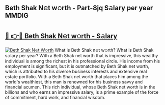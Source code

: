 ## Beth Shak N𝚎t w𝚘rth - Part-8jq S𝚊lary per year MMDlG

# <h2><a href="http://gc1falj.nevu.top/?p=Beth+Shak">🔗 👉🔴 Beth Shak N𝚎t w𝚘rth - S𝚊lary</a></h2>

[![Beth Shak N𝚎t W𝚘rth](https://i.imgur.com/Oavwk0R.jpeg)](http://gc1falj.nevu.top/?p=Beth+Shak)
What is Beth Shak n𝚎t w𝚘rth? What is Beth Shak s𝚊lary per year?
With a Beth Shak net worth that is impressive, this wealthy individual is among the richest in his professional circle. His income from his employment is significant, but it is outmatched by Beth Shak net worth, which is attributed to his diverse business interests and extensive real estate portfolio. With a Beth Shak net worth that places him among the world's wealthiest, this man is renowned for his business savvy and financial acumen. This rich individual, whose Beth Shak net worth is in the billions and who earns an impressive salary, is a prime example of the force of commitment, hard work, and financial wisdom.
